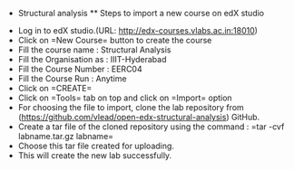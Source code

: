 * Structural analysis
** Steps to import a new course on edX studio
- Log in to edX studio.(URL: http://edx-courses.vlabs.ac.in:18010)
- Click on =New Course= button to create the course
- Fill the course name : Structural Analysis
- Fill the Organisation as : IIIT-Hyderabad
- Fill the Course Number : EERC04
- Fill the Course Run : Anytime
- Click on =CREATE=
- Click on =Tools= tab on top and click on =Import= option
- For choosing the file to import, clone the lab repository from (https://github.com/vlead/open-edx-structural-analysis)
  GitHub.
- Create a tar file of the cloned repository using the command : =tar -cvf labname.tar.gz labname= 
- Choose this tar file created for uploading.
- This will create the new lab successfully.  
